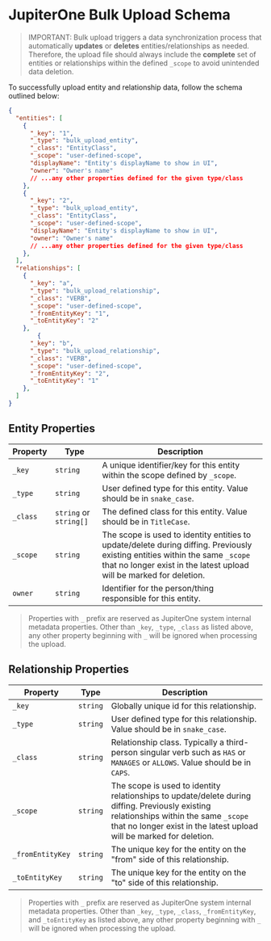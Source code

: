 # JupiterOne Bulk Upload Schema

> IMPORTANT: Bulk upload triggers a data synchronization process that
> automatically **updates** or **deletes** entities/relationships as needed.
> Therefore, the upload file should always include the **complete** set of
> entities or relationships within the defined `_scope` to avoid unintended data
> deletion.

To successfully upload entity and relationship data, follow the schema outlined below:

```json
{
  "entities": [
    {
      "_key": "1",
      "_type": "bulk_upload_entity",
      "_class": "EntityClass",
      "_scope": "user-defined-scope",
      "displayName": "Entity's displayName to show in UI",
      "owner": "Owner's name"
      // ...any other properties defined for the given type/class
    },
    {
      "_key": "2",
      "_type": "bulk_upload_entity",
      "_class": "EntityClass",
      "_scope": "user-defined-scope",
      "displayName": "Entity's displayName to show in UI",
      "owner": "Owner's name"
      // ...any other properties defined for the given type/class
    },
  ],
  "relationships": [
    {
      "_key": "a",
      "_type": "bulk_upload_relationship",
      "_class": "VERB",
      "_scope": "user-defined-scope",
      "_fromEntityKey": "1",
      "_toEntityKey": "2"
    },
        {
      "_key": "b",
      "_type": "bulk_upload_relationship",
      "_class": "VERB",
      "_scope": "user-defined-scope",
      "_fromEntityKey": "2",
      "_toEntityKey": "1"
    },
  ]
}
```

## Entity Properties

| Property | Type     | Description                                                                      |
| -------- | -------- | -------------------------------------------------------------------------------- |
| `_key`   | `string` | A unique identifier/key for this entity within the scope defined by `_scope`.    |
| `_type`  | `string` | User defined type for this entity. Value should be in `snake_case`.              |
| `_class` | `string` or `string[]` | The defined class for this entity. Value should be in `TitleCase`. |
| `_scope` | `string` | The scope is used to identity entities to update/delete during diffing. Previously existing entities within the same `_scope` that no longer exist in the latest upload will be marked for deletion. |
| `owner`  | `string` | Identifier for the person/thing responsible for this entity.                     |

> Properties with `_` prefix are reserved as JupiterOne system internal metadata
> properties. Other than `_key`, `_type`, `_class` as listed above, any other
> property beginning with `_` will be ignored when processing the upload.

## Relationship Properties

| Property         | Type     | Description                                                               |
| ---------------- | -------- | ------------------------------------------------------------------------- |
| `_key`           | `string` | Globally unique id for this relationship.                                 |
| `_type`          | `string` | User defined type for this relationship. Value should be in `snake_case`. |
| `_class`         | `string` | Relationship class. Typically a third-person singular verb such as `HAS` or `MANAGES` or `ALLOWS`. Value should be in `CAPS`. |
| `_scope`         | `string` | The scope is used to identity relationships to update/delete during diffing. Previously existing relationships within the same `_scope` that no longer exist in the latest upload will be marked for deletion. |
| `_fromEntityKey` | `string` | The unique key for the entity on the "from" side of this relationship.    |
| `_toEntityKey`   | `string` | The unique key for the entity on the "to" side of this relationship.      |

> Properties with `_` prefix are reserved as JupiterOne system internal metadata
> properties. Other than `_key`, `_type`, `_class`, `_fromEntityKey`, and
> `_toEntityKey` as listed above, any other property beginning with `_` will be
> ignored when processing the upload.
